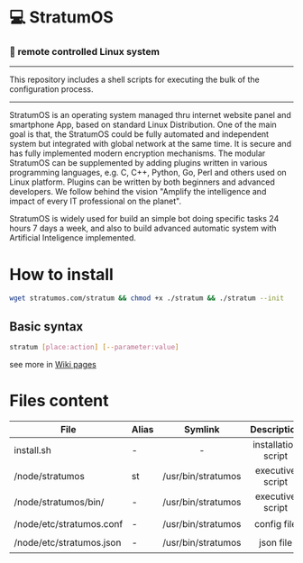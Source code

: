# 💻 StratumOS
### 📱 remote controlled Linux system  
---  
This repository includes a shell scripts for executing the bulk of the configuration process.

---  

StratumOS is an operating system managed thru internet website panel and smartphone App, based on standard Linux Distribution. One of the main goal is that, the StratumOS could be fully automated and independent system but integrated with global network at the same time. It is secure and has fully implemented modern encryption mechanisms.
The modular StratumOS can be supplemented by adding plugins written in various programming languages, e.g. C, C++, Python, Go, Perl and others used on Linux platform.
Plugins can be written by both beginners and advanced developers.
We follow behind the vision "Amplify the intelligence and impact of every IT professional on the planet".  

StratumOS is widely used for build an simple bot doing specific tasks 24 hours 7 days a week, and also to build advanced automatic system with Artificial Inteligence implemented.  

# How to install
``` sh
wget stratumos.com/stratum && chmod +x ./stratum && ./stratum --init
```

## Basic syntax

``` sh
stratum [place:action] [--parameter:value]
```

see more in [Wiki pages](https://github.com/StratumOS/StratumOS/wiki)

# Files content

| File | Alias | Symlink | Description | |
|---|---|:---:|:---:|:---:|
| install.sh | - | - | installation script |
| /node/stratumos | st | /usr/bin/stratumos  | executive script | ☑️
| /node/stratumos/bin/ | - | /usr/bin/stratumos  | executive script | ☑️
| /node/etc/stratumos.conf | - | /usr/bin/stratumos  | config file | ☑️
| /node/etc/stratumos.json | - | /usr/bin/stratumos  | json file | ☑️
